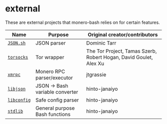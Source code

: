 # external

These are external projects that monero-bash relies on for certain features.

| Name                                                      | Purpose                         | Original creator/contributors   |
|-----------------------------------------------------------|---------------------------------|---------------------------------|
| [`JSON.sh`](https://github.com/dominictarr/JSON.sh)       | JSON parser                     | Dominic Tarr
| [`torsocks`](https://github.com/dgoulet/torsocks)         | Tor wrapper                     | The Tor Project, Tamas Szerb, Robert Hogan, David Goulet, Alex Xu 
| [`xmrpc`](https://github.com/jtgrassie/xmrpc)             | Monero RPC parser/executor      | jtgrassie
| [`libjson`](https://github.com/hinto-janaiyo/libjson)     | JSON -> Bash variable converter | hinto-janaiyo
| [`libconfig`](https://github.com/hinto-janaiyo/libconfig) | Safe config parser              | hinto-janaiyo
| [`stdlib`](https://github.com/hinto-janaiyo/stdlib)       | General purpose Bash functions  | hinto-janaiyo
